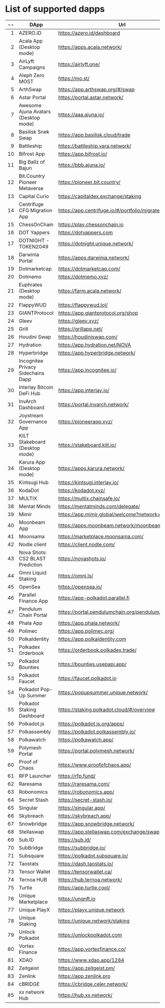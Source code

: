 
# List of supported dapps
| --  |                 DApp                 |                         Url                         |         Tags          |
| --: | ------------------------------------ | --------------------------------------------------- | --------------------- |
|   1 | AZERO.ID                             | https://azero.id/dashboard                          | utilities             |
|   2 | Acala App (Desktop mode)             | https://apps.acala.network/                         | staking               |
|   3 | AirLyft Campaigns                    | https://airlyft.one/                                | social                |
|   4 | Aleph Zero MOST                      | https://mo.st/                                      | bridge,dex            |
|   5 | ArthSwap                             | https://app.arthswap.org/#/swap                     | dex,evm               |
|   6 | Astar Portal                         | https://portal.astar.network/                       | staking               |
|   7 | Awesome Ajuna Avatars (Desktop mode) | https://aaa.ajuna.io/                               | art,gaming            |
|   8 | Basilisk Snek Swap                   | https://app.basilisk.cloud/trade                    | bridge,dex            |
|   9 | Battleship                           | https://battleship.vara.network/                    | gaming                |
|  10 | Bifrost App                          | https://app.bifrost.io/                             | staking               |
|  11 | Big Ballz of Bajun                   | https://bbb.ajuna.io/                               | art,gaming            |
|  12 | Bit.Country Pioneer Metaverse        | https://pioneer.bit.country/                        | art,staking,gaming    |
|  13 | Capital Curio                        | https://capitaldex.exchange/staking                 | staking               |
|  14 | Centrifuge CFG Migration App         | https://app.centrifuge.io/#/portfolio/migrate/cent  | utilities             |
|  15 | ChessOnChain                         | https://play.chessonchain.io                        | gaming                |
|  16 | DOT Yappers                          | https://dotyappers.com                              | social                |
|  17 | DOTNIGHT - TOKEN2049                 | https://dotnight.unique.network/                    | social                |
|  18 | Darwinia Portal                      | https://apps.darwinia.network/                      | utilities             |
|  19 | Dotmarketcap                         | https://dotmarketcap.com/                           | social                |
|  20 | Dotmemo                              | https://dotmemo.xyz/                                | art,social,gaming     |
|  21 | Euphrates (Desktop mode)             | https://farm.acala.network/                         | staking               |
|  22 | FlappyWUD                            | https://flappywud.lol/                              | gaming                |
|  23 | GIANTProtocol                        | https://app.giantprotocol.org/shop                  | utilities             |
|  24 | Gleev                                | https://gleev.xyz/                                  | social                |
|  25 | Grill                                | https://grillapp.net/                               | social                |
|  26 | Houdini Swap                         | https://houdiniswap.com/                            | dex,evm,staking       |
|  27 | Hydration                            | https://app.hydration.net/NOVA                      | bridge,dex,staking    |
|  28 | Hyperbridge                          | https://app.hyperbridge.network/                    | bridge                |
|  29 | Incognitee Privacy Sidechains Dapp   | https://app.incognitee.io/                          | utilities             |
|  30 | Interlay Bitcoin DeFi Hub            | https://app.interlay.io/                            | bridge,staking        |
|  31 | InvArch Dashboard                    | https://portal.invarch.network/                     | staking               |
|  32 | Joystream Governance App             | https://pioneerapp.xyz/                             | governance            |
|  33 | KILT Stakeboard (Desktop mode)       | https://stakeboard.kilt.io/                         | staking               |
|  34 | Karura App (Desktop mode)            | https://apps.karura.network/                        | staking               |
|  35 | Kintsugi Hub                         | https://kintsugi.interlay.io/                       | bridge,staking        |
|  36 | KodaDot                              | https://kodadot.xyz/                                | art                   |
|  37 | MULTIX                               | https://multix.chainsafe.io/                        | utilities             |
|  38 | Mentat Minds                         | https://mentatminds.com/delegate/                   | staking               |
|  39 | Mimir                                | https://app.mimir.global/welcome?network=polkadot   | utilities             |
|  40 | Moonbeam App                         | https://apps.moonbeam.network/moonbeam              | staking,utilities,evm |
|  41 | Moonsama                             | https://marketplace.moonsama.com/                   | art,evm               |
|  42 | Nodle client                         | https://client.nodle.com/                           | utilities             |
|  43 | Nova Shots: CS2 BLAST Prediction     | https://novashots.io/                               | gaming                |
|  44 | Omni Liquid Staking                  | https://omni.ls/                                    | staking,evm           |
|  45 | OpenSea                              | https://opensea.io/                                 | art,evm               |
|  46 | Parallel Finance App                 | https://app-polkadot.parallel.fi                    | utilities             |
|  47 | Pendulum Chain Portal                | https://portal.pendulumchain.org/pendulum/dashboard | utilities,staking     |
|  48 | Phala App                            | https://app.phala.network/                          | staking               |
|  49 | Polimec                              | https://app.polimec.org/                            | utilities             |
|  50 | PolkaIdentity                        | https://app.polkaidentity.com                       | social,utilities      |
|  51 | Polkadex Orderbook                   | https://orderbook.polkadex.trade/                   | dex,utilities         |
|  52 | Polkadot Bounties                    | https://bounties.usepapi.app/                       | utilities,governance  |
|  53 | Polkadot Faucet                      | https://faucet.polkadot.io                          | utilities             |
|  54 | Polkadot Pop-Up Summer               | https://popupsummer.unique.network/                 | social                |
|  55 | Polkadot Staking Dashboard           | https://staking.polkadot.cloud/#/overview           | staking,utilities     |
|  56 | Polkadot.js                          | https://polkadot.js.org/apps/                       | utilities             |
|  57 | Polkassembly                         | https://polkadot.polkassembly.io/                   | governance            |
|  58 | Polkawatch                           | https://polkawatch.app/                             | utilities             |
|  59 | Polymesh Portal                      | https://portal.polymesh.network/                    | utilities,staking     |
|  60 | Proof of Chaos                       | https://www.proofofchaos.app/                       | art,governance        |
|  61 | RFP Launcher                         | https://rfp.fund/                                   | governance            |
|  62 | Raresama                             | https://raresama.com/                               | art,evm               |
|  63 | Robonomics                           | https://robonomics.app/                             | utilities             |
|  64 | Secret Stash                         | https://secret-stash.io/                            | art                   |
|  65 | Singular                             | https://singular.app/                               | art                   |
|  66 | Skybreach                            | https://skybreach.app/                              | evm,gaming            |
|  67 | Snowbridge                           | https://app.snowbridge.network/                     | bridge                |
|  68 | Stellaswap                           | https://app.stellaswap.com/exchange/swap            | bridge,dex,evm        |
|  69 | Sub.ID                               | https://sub.id/                                     | utilities             |
|  70 | SubBridge                            | https://subbridge.io/                               | bridge,evm            |
|  71 | Subsquare                            | https://polkadot.subsquare.io/                      | governance            |
|  72 | Taostats                             | https://dash.taostats.io/                           | staking               |
|  73 | Tensor Wallet                        | https://tensorwallet.ca/                            | utilities,staking     |
|  74 | Ternoa HUB                           | https://hub.ternoa.network/                         | staking               |
|  75 | Turtle                               | https://app.turtle.cool/                            | bridge                |
|  76 | Unique Marketplace                   | https://unqnft.io                                   | gaming,art            |
|  77 | Unique PlayX                         | https://playx.unique.network                        | gaming                |
|  78 | Unique Staking                       | https://unique.network/staking                      | staking               |
|  79 | Unlock Polkadot                      | https://unlockpolkadot.com                          | social                |
|  80 | Vortex Finance                       | https://app.vortexfinance.co/                       | evm,utilities         |
|  81 | XDAO                                 | https://www.xdao.app/1284                           | bridge,dex,evm        |
|  82 | Zeitgeist                            | https://app.zeitgeist.pm/                           | utilities             |
|  83 | Zenlink                              | https://app.zenlink.pro                             | dex                   |
|  84 | cBRIDGE                              | https://cbridge.celer.network/                      | dex,evm               |
|  85 | xx network Hub                       | https://hub.xx.network/                             | utilities             |
